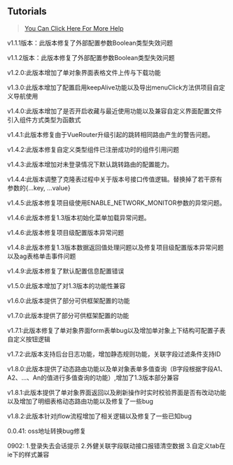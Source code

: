 ## Tutorials

> [You Can Click Here For More Help](https://gitee.com/bojun_front_end/r3-project-template/wikis/burgeon-r3)
>

v1.1.1版本：此版本修复了外部配置参数Boolean类型失效问题

v1.1.2版本：此版本修复了外部配置参数Boolean类型失效问题
  
v1.2.0:此版本增加了单对象界面表格文件上传与下载功能
  
v1.3.0:此版本增加了配置启用keepAlive功能以及导出menuClick方法供项目自定义导航使用
  
v1.4.0:此版本增加了是否开启收藏与最近使用功能以及兼容自定义界面配置文件引入组件方式类型为函数式
  
v1.4.1:此版本修复由于VueRouter升级引起的跳转相同路由产生的警告问题。

v1.4.2:此版本修复自定义类型组件已注册成功时的组件引用问题

v1.4.3:此版本增加对未登录情况下默认跳转路由的配置能力。

v1.4.4:此版本调整了克隆表过程中关于版本号接口传值逻辑。替换掉了若干原有参数的{...key, ...value}

v1.4.5:此版本修复项目级使用ENABLE_NETWORK_MONITOR参数的异常问题。

v1.4.6:此版本修复1.3版本初始化菜单加载异常问题。

v1.4.6:此版本修复项目级配置版本异常问题

v1.4.8:此版本修复1.3版本数据返回值处理问题以及修复项目级配置版本异常问题以及ag表格单击事件问题

v1.4.9:此版本修复了默认配置信息配置错误

v1.5.0:此版本增加了对1.3版本的功能性兼容

v1.6.0:此版本提供了部分可供框架配置的功能

v1.7.0:此版本提供了部分可供框架配置的功能

v1.7.1:此版本修复了单对象界面form表单bug以及增加单对象上下结构可配置子表自定义按钮逻辑

v1.7.2:此版本支持后台日志功能，增加静态规则功能，关联字段过滤条件支持ID

v1.8.0:此版本提供了动态路由功能以及单对象表单多值查询（B字段根据字段A1、A2、...、An的值进行多值查询的功能）,增加了1.3版本部分兼容

v1.8.1:此版本提供了单对象界面返回以及刷新操作时实时校验界面是否有改动功能以及增加了明细表格动态路由功能以及修复了一些bug

v1.8.2:此版本针对jflow流程增加了相关逻辑以及修复了一些已知bug

0.0.41: oss地址转换bug修复

0902: 1.登录失去会话提示
      2.外健关联字段联动接口报错清空数据
      3.自定义tab在ie下的样式兼容
      








 



